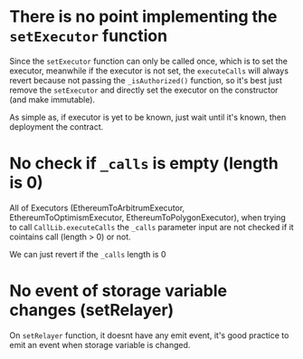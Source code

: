 # There is no point implementing the `setExecutor` function 

Since the `setExecutor` function can only be called once, which is to set the executor, meanwhile if the executor is not set, the `executeCalls` will always revert because not passing the `_isAuthorized()` function, so it's best just remove the `setExecutor` and directly set the executor on the constructor (and make immutable).

As simple as, if executor is yet to be known, just wait until it's known, then deployment the contract.

# No check if `_calls` is empty (length is 0)

All of Executors (EthereumToArbitrumExecutor, EthereumToOptimismExecutor, EthereumToPolygonExecutor), when trying to call `CallLib.executeCalls` the `_calls` parameter input are not checked if it cointains call (length > 0) or not. 

We can just revert if the `_calls` length is 0

# No event of storage variable changes (setRelayer)

On `setRelayer` function, it doesnt have any emit event, it's good practice to emit an event when storage variable is changed.

